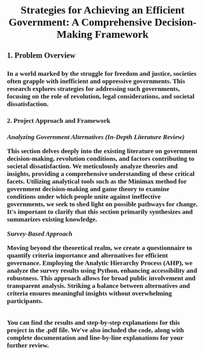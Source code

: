 <span style="font-family:Times New Roman; font-size:14pt;">
<h2 align="center"><b>Strategies for Achieving an Efficient Government: A Comprehensive Decision-Making Framework</b></h2>
</span>

<span style="font-family:Times New Roman; font-size:15pt;">
<h4><b>1. Problem Overview<b></h4>
<span>
<span style="font-family: Times New Roman; font-size: 13pt;">

In a world marked by the struggle for freedom and justice, societies often grapple with inefficient and oppressive governments. This research explores strategies for addressing such governments, focusing on the role of revolution, legal considerations, and societal dissatisfaction.

<span>

<h4><b>2. Project Approach and Framework<b></h4>
<span>
<span style="font-family: Times New Roman; font-size: 13pt;">

*Analyzing Government Alternatives (In-Depth Literature Review)*

This section delves deeply into the existing literature on government decision-making, revolution conditions, and factors contributing to societal dissatisfaction. We meticulously analyze theories and insights, providing a comprehensive understanding of these critical facets. Utilizing analytical tools such as the Minimax method for government decision-making and game theory to examine conditions under which people unite against ineffective governments, we seek to shed light on possible pathways for change. It's important to clarify that this section primarily synthesizes and summarizes existing knowledge.

*Survey-Based Approach*

Moving beyond the theoretical realm, we create a questionnaire to quantify criteria importance and alternatives for efficient governance. Employing the Analytic Hierarchy Process (AHP), we analyze the survey results using Python, enhancing accessibility and robustness. This approach allows for broad public involvement and transparent analysis. Striking a balance between alternatives and criteria ensures meaningful insights without overwhelming participants.

<span>

<br>
You can find the results and step-by-step explanations for this project in the .pdf file. We've also included the code, along with complete documentation and line-by-line explanations for your further review.
